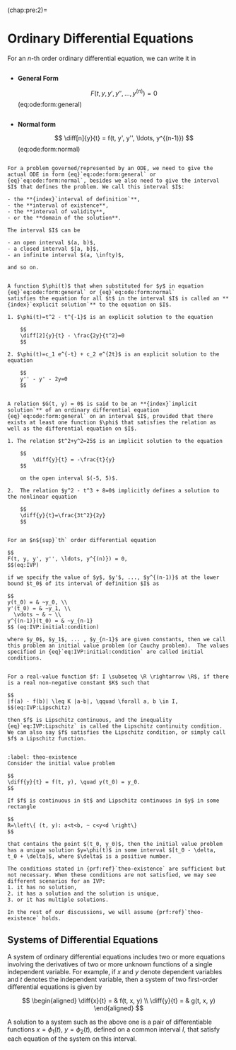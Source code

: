 ```{index} Ordinary Differential Equation
```
(chap:pre:2)=
# Ordinary Differential Equations

For an $n$-th order ordinary differential equation, we can write it in

```{index} Ordinary Differential Equation; General Form
```
- **General Form**

    $$
    F(t, y, y', y'', \ldots, y^{(n)}) = 0
    $$(eq:ode:form:general)

```{index} Ordinary Differential Equation; Normal Form
```
- **Normal form**

    $$
    \diff[n]{y}{t} = f(t, y', y'', \ldots, y^{(n-1)})
    $$(eq:ode:form:normal)

```{index} Ordinary Differential Equation; Interval
```
```{prf:remark} Interval of definition $I$
For a problem governed/represented by an ODE, we need to give the actual ODE in form {eq}`eq:ode:form:general` or {eq}`eq:ode:form:normal`, besides we also need to give the interval $I$ that defines the problem. We call this interval $I$:

- the **{index}`interval of definition`**, 
- the **interval of existence**, 
- the **interval of validity**,
- or the **domain of the solution**.

The interval $I$ can be

- an open interval $(a, b)$,
- a closed interval $[a, b]$,
- an infinite interval $(a, \infty)$,

and so on.
```

```{index} pair: Ordinary Differential Equation; Explicit Solution
```

```{prf:definition} Explicit Solution of an ODE
A function $\phi(t)$ that when substituted for $y$ in equation {eq}`eq:ode:form:general` or {eq}`eq:ode:form:normal`
satisfies the equation for all $t$ in the interval $I$ is called an **{index}`explicit solution`** to the equation on $I$.
```

```{prf:example}
1. $\phi(t)=t^2 - t^{-1}$ is an explicit solution to the equation

    $$
    \diff[2]{y}{t} - \frac{2y}{t^2}=0
    $$

2. $\phi(t)=c_1 e^{-t} + c_2 e^{2t}$ is an explicit solution to the equation

    $$
    y'' - y' - 2y=0
    $$
```

```{index} pair: Ordinary Differential Equation; Implicit Solution
```

```{prf:definition} Implicit Solution of an ODE
A relation $G(t, y) = 0$ is said to be an **{index}`implicit solution`** of an ordinary differential equation {eq}`eq:ode:form:general` on an interval $I$, provided that there exists at least one function $\phi$ that satisfies the relation as well as the differential equation on $I$.
```

```{prf:example}
1. The relation $t^2+y^2=25$ is an implicit solution to the equation

    $$
        \diff{y}{t} = -\frac{t}{y}
    $$

    on the open interval $(-5, 5)$.

2.  The relation $y^2 - t^3 + 8=0$ implicitly defines a solution to the nonlinear equation

    $$
    \diff{y}{t}=\frac{3t^2}{2y}
    $$
```

```{index} triple: Ordinary Differential Equation; Initial Value Problem; IVP
```

```{prf:definition} Initial Value Problem
For an $n${sup}`th` order differential equation

$$
F(t, y, y', y'', \ldots, y^{(n)}) = 0,
$$(eq:IVP)

if we specify the value of $y$, $y'$, ..., $y^{(n-1)}$ at the lower bound $t_0$ of its interval of definition $I$ as

$$
y(t_0) = & ~y_0, \\
y'(t_0) = & ~y_1, \\
  \vdots ~ & ~ \\
y^{(n-1)}(t_0) = & ~y_{n-1}
$$ (eq:IVP:initial:condition)

where $y_0$, $y_1$, ... , $y_{n-1}$ are given constants, then we call this problem an initial value problem (or Cauchy problem).  The values specified in {eq}`eq:IVP:initial:condition` are called initial conditions. 
```

```{index} Ordinary Differential Equation; Lipschitz Continuity
```

```{prf:definition} Lipschitz Continuity
For a real-value function $f: I \subseteq \R \rightarrow \R$, if there is a real non-negative constant $K$ such that

$$
|f(a) - f(b)| \leq K |a-b|, \qquad \forall a, b \in I, 
$$(eq:IVP:Lipschitz)

then $f$ is Lipschitz continuous, and the inequality {eq}`eq:IVP:Lipschitz` is called the Lipschitz continuity condition. We can also say $f$ satisfies the Lipschitz condition, or simply call $f$ a Lipschitz function.
```


```{index} Ordinary Differential Equation; Existence and Uniqueness
```

```{prf:theorem} Existence and Uniqueness
:label: theo-existence
Consider the initial value problem

$$
\diff{y}{t} = f(t, y), \quad y(t_0) = y_0.
$$

If $f$ is continuous in $t$ and Lipschitz continuous in $y$ in some rectangle

$$
R=\left\{ (t, y): a<t<b, ~ c<y<d \right\}
$$

that contains the point $(t_0, y_0)$, then the initial value problem has a unique solution $y=\phi(t)$ in some interval $[t_0 - \delta,  t_0 + \delta]$, where $\delta$ is a positive number.
```

```{prf:remark}
The conditions stated in {prf:ref}`theo-existence` are sufficient but not necessary. When these conditions are not satisfied, we may see different scenarios for an IVP:
1. it has no solution,
2. it has a solution and the solution is unique,
3. or it has multiple solutions.

In the rest of our discussions, we will assume {prf:ref}`theo-existence` holds.
```

## Systems of Differential Equations

A system of ordinary differential equations includes two or more
equations involving the derivatives of two or more unknown functions of a single
independent variable. For example, if $x$ and $y$ denote dependent variables and $t$
denotes the independent variable, then a system of two first-order differential
equations is given by

$$
\begin{aligned}
\diff{x}{t} = & f(t, x, y) \\
\diff{y}{t} = & g(t, x, y)
\end{aligned}
$$

A solution to a system such as the above one is a pair of differentiable functions $x=\phi_1(t)$, $y=\phi_2(t)$, defined on a common interval $I$, that satisfy each equation of the system
on this interval.

